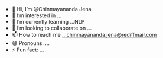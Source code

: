 - 👋 Hi, I’m @Chinmayananda Jena
- 👀 I’m interested in ...
- 🌱 I’m currently learning ...NLP
- 💞️ I’m looking to collaborate on ...
- 📫 How to reach me ...chinmayananda.jena@rediffmail.com
- 😄 Pronouns: ...
- ⚡ Fun fact: ...

<!---
ChinmayanandaJena/ChinmayanandaJena is a ✨ special ✨ repository because its `README.md` (this file) appears on your GitHub profile.
You can click the Preview link to take a look at your changes.
--->
